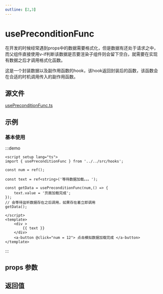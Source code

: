 ```yaml
---
outline: [2,3]
---
```


# usePreconditionFunc

在开发的时候经常遇到props中的数据需要格式化，但是数据有还处于请求之中，而父组件直接使用v-if判断该数据是否要渲染子组件则会留下空白，就需要在实现有数据之后才调用格式化函数。
<br />

这是一个封装数据以及副作用函数的hook，该hook返回封装后的函数，该函数会在合适的时机调用传入的副作用函数。
## 源文件

[usePreconditionFunc.ts](https://github.com/shiouhoo/hooui/blob/main/src/hooks/usePreconditionFunc.ts)

## 示例

### 基本使用

:::demo

```vue
<script setup lang="ts">
import { usePreconditionFunc } from '../../src/hooks';

const num = ref();

const text = ref<string>('等待数据加载。。。');

const getData = usePreconditionFunc(num,() => {
    text.value = '页面加载完成';
});
// 会等待监听数据存在之后调用，如果存在着立即调用
getData();

</script>
<template>
    <div >
        {{ text }}
    </div>
    <a-button @click="num = 12"> 点击模拟数据加载完成 </a-button>
</template>
```
:::

## props 参数

<script setup lang="ts">

const data = [
    {
        name: '第一个参数',
        desc: '监听的数据',
        type: 'Ref| Ref[]',
        defaultValue: '-',
    },
    {
        name: '第二个参数',
        desc: '回调函数',
        type: 'Function',
        defaultValue: '-',
    },
];

const data2 = [
    {
        name: 'default',
        desc: '封装后的函数，执行时监听数据不为空这执行，否则使用watch函数监听数据变化后执行',
        type: 'Function',
        defaultValue: '-',
    },
];

</script>

<ParamsTable :data="data"></ParamsTable>

## 返回值

<ParamsTable :data="data2"></ParamsTable>

